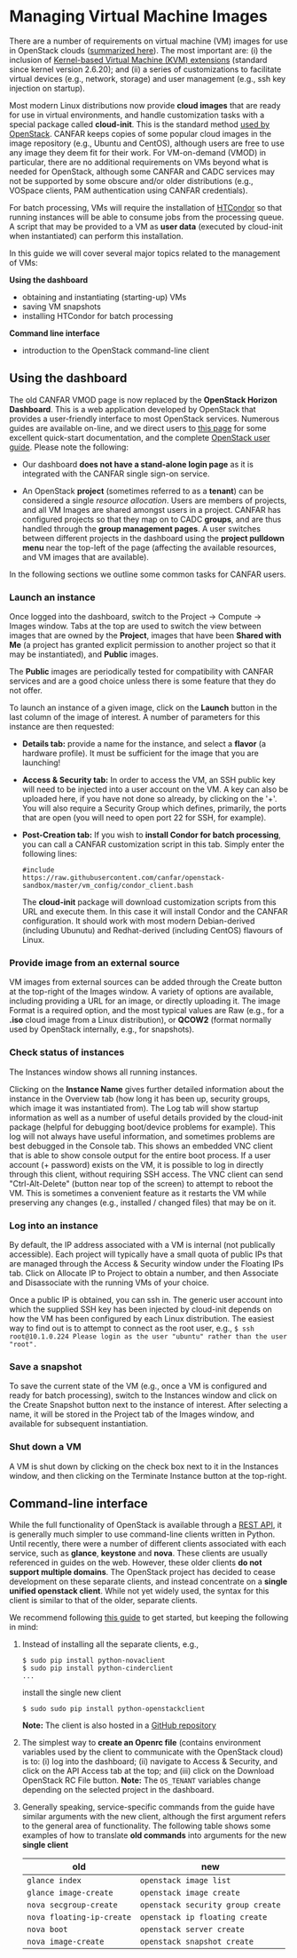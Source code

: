 # Managing Virtual Machine Images

There are a number of requirements on virtual machine (VM) images for
use in OpenStack clouds
([summarized here](http://docs.openstack.org/image-guide/content/ch_openstack_images.html)). The
most important are: (i) the inclusion of
[Kernel-based Virtual Machine (KVM) extensions](http://www.linux-kvm.org/page/Main_Page)
(standard since kernel version 2.6.20); and (ii) a series of
customizations to facilitate virtual devices (e.g., network, storage)
and user management (e.g., ssh key injection on startup).

Most modern Linux distributions now provide **cloud images** that are
ready for use in virtual environments, and handle customization
tasks with a special package called **cloud-init**. This is the standard method [used by OpenStack](http://docs.openstack.org/grizzly/openstack-compute/admin/content/user-data.html).
CANFAR keeps copies of some popular cloud images in the image
repository (e.g., Ubuntu and CentOS), although users are free to use
any image they deem fit for their work. For VM-on-demand (VMOD) in
particular, there are no additional requirements on VMs beyond what is
needed for OpenStack, although some CANFAR and CADC services may not be supported by some obscure and/or older distributions (e.g., VOSpace clients, PAM authentication using CANFAR credentials).

For batch processing, VMs will require the installation of
[HTCondor](http://research.cs.wisc.edu/htcondor/) so that running
instances will be able to consume jobs from the processing queue. A script that may be provided to a VM as **user data** (executed by cloud-init when instantiated) can perform this installation.

In this guide we will cover several major topics related to the management of VMs:

**Using the dashboard**

* obtaining and instantiating (starting-up) VMs
* saving VM snapshots
* installing HTCondor for batch processing

**Command line interface**

* introduction to the OpenStack command-line client

## Using the dashboard

The old CANFAR VMOD page is now replaced by the **OpenStack Horizon Dashboard**. This is a web application developed by OpenStack that provides a user-friendly interface to most OpenStack services. Numerous guides are available on-line, and we direct users to [this page](http://www.cybera.ca/projects/cloud-resources/rapid-access-cloud/documentation) for some excellent quick-start documentation, and the complete [OpenStack user guide](http://docs.openstack.org/user-guide/content/ch_dashboard.html).
Please note the following:

* Our dashboard **does not have a stand-alone login page** as it is integrated with the CANFAR single sign-on service.

* An OpenStack **project** (sometimes referred to as a **tenant**) can be considered a single *resource allocation*. Users are members of projects, and all VM Images are shared amongst users in a project. CANFAR has configured projects so that they map on to CADC **groups**, and are thus handled through the **group management pages**. A user switches between different projects in the dashboard using the **project pulldown menu** near the top-left of the page (affecting the available resources, and VM images that are available).

In the following sections we outline some common tasks for CANFAR users.

### Launch an instance

Once logged into the dashboard, switch to the Project -> Compute -> Images window. Tabs at the top are used to switch the view between images that are owned by the **Project**, images that have been **Shared with Me** (a project has granted explicit permission to another project so that it may be instantiated), and **Public** images.

The **Public** images are periodically tested for compatibility with CANFAR services and are a good choice unless there is some feature that they do not offer.

To launch an instance of a given image, click on the **Launch** button in the last column of the image of interest. A number of parameters for this instance are then requested:

* **Details tab:** provide a name for the instance, and select a **flavor** (a hardware profile). It must be sufficient for the image that you are launching!

* **Access & Security tab:** In order to access the VM, an SSH public key will need to be injected into a user account on the VM. A key can also be uploaded here, if you have not done so already, by clicking on the '+'. You will also require a Security Group which defines, primarily, the ports that are open (you will need to open port 22 for SSH, for example).

* **Post-Creation tab:** If you wish to **install Condor for batch processing**, you can call a CANFAR customization script in this tab. Simply enter the following lines:
  ```
  #include
  https://raw.githubusercontent.com/canfar/openstack-sandbox/master/vm_config/condor_client.bash
  ```
  The **cloud-init** package will download customization scripts from this URL and execute them. In this case it will install Condor and the CANFAR configuration. It should work with most modern Debian-derived (including Ubunutu) and Redhat-derived (including CentOS) flavours of Linux.

### Provide image from an external source

VM images from external sources can be added through the Create button at the top-right of the Images window. A variety of options are available, including providing a URL for an image, or directly uploading it. The image Format is a required option, and the most typical values are Raw (e.g., for a **.iso** cloud image from a Linux distribution), or **QCOW2** (format normally used by OpenStack internally, e.g., for snapshots).

### Check status of instances

The Instances window shows all running instances.

Clicking on the **Instance Name** gives further detailed information about the instance in the Overview tab (how long it has been up, security groups, which image it was instantiated from). The Log tab will show startup information as well as a number of useful details provided by the cloud-init package (helpful for debugging boot/device problems for example). This log will not always have useful information, and sometimes problems are best debugged in the Console tab. This shows an embedded VNC client that is able to show console output for the entire boot process. If a user account (+ password) exists on the VM, it is possible to log in directly through this client, without requiring SSH access. The VNC client can send "Ctrl-Alt-Delete" (button near top of the screen) to attempt to reboot the VM. This is sometimes a convenient feature as it restarts the VM while preserving any changes (e.g., installed / changed files) that may be on it.

### Log into an instance

By default, the IP address associated with a VM is internal (not publically accessible). Each project will typically have a small quota of public IPs that are managed through the Access & Security window under the Floating IPs tab. Click on Allocate IP to Project to obtain a number, and then Associate and Disassociate with the running VMs of your choice.

Once a public IP is obtained, you can ssh in. The generic user account into which the supplied SSH key has been injected by cloud-init depends on how the VM has been configured by each Linux distribution. The easiest way to find out is to attempt to connect as the root user, e.g.,
    ```
    $ ssh root@10.1.0.224
    Please login as the user "ubuntu" rather than the user "root".
    ```
### Save a snapshot

To save the current state of the VM (e.g., once a VM is configured and ready for batch processing), switch to the Instances window and click on the Create Snapshot button next to the instance of interest. After selecting a name, it will be stored in the Project tab of the Images window, and available for subsequent instantiation.

### Shut down a VM

A VM is shut down by clicking on the check box next to it in the Instances window, and then clicking on the Terminate Instance button at the top-right.

## Command-line interface

While the full functionality of OpenStack is available through a
[REST API](http://docs.openstack.org/api/api-ref-guides.html), it is
generally much simpler to use command-line clients written in
Python. Until recently, there were a number of different clients
associated with each service, such as **glance**, **keystone** and
**nova**.  These clients are usually referenced in guides on the web.
However, these older clients **do not support multiple domains**. The
OpenStack project has decided to cease development on these separate
clients, and instead concentrate on a **single unified openstack
client**. While not yet widely used, the syntax for this client is
similar to that of the older, separate clients.

We recommend following [this guide](https://docs.google.com/document/d/1zxnuyi1NoO-Hi52OWpmQZKu4dD3DipvZB-fy91mZ18Q/edit) to get started, but keeping the following in mind:

1. Instead of installing all the separate clients, e.g.,
   ```
   $ sudo pip install python-novaclient
   $ sudo pip install python-cinderclient
   ...
   ```
   install the single new client
   ```
   $ sudo sudo pip install python-openstackclient
   ```
   **Note:** The client is also hosted in a [GitHub repository](https://github.com/openstack/python-openstackclient)

2. The simplest way to **create an Openrc file** (contains environment variables used by the client to communicate with the OpenStack cloud) is to: (i) log into the dashboard; (ii) navigate to Access & Security, and click on the API Access tab at the top; and (iii) click on the Download OpenStack RC File button. **Note:** The ```OS_TENANT``` variables change depending on the selected project in the dashboard.

3. Generally speaking, service-specific commands from the guide have similar arguments with the new client, although the first argument refers to the general area of functionality. The following table shows some examples of how to translate **old commands** into arguments for the new **single client**

    old                          | new
    -----------------------------|-------------------------------
    ```glance index```           | ```openstack image list```
    ```glance image-create```    | ```openstack image create```
    ```nova secgroup-create```   | ```openstack security group create```
    ```nova floating-ip-create```| ```openstack ip floating create```
    ```nova boot```              | ```openstack server create```
    ```nova image-create```      | ```openstack snapshot create```
